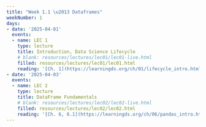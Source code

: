 ```yaml
---
title: "Week 1.1 \u2013 Dataframes"
weekNumber: 1
days:
- date: '2025-04-01'
  events:
  - name: LEC 1
    type: lecture
    title: Introduction, Data Science Lifecycle
    # blank: resources/lectures/lec01/lec01-live.html
    filled: resources/lectures/lec01/lec01.html
    reading: '[Ch. 1](https://learningds.org/ch/01/lifecycle_intro.html)'
- date: '2025-04-03'
  events:
  - name: LEC 2
    type: lecture
    title: DataFrame Fundamentals
    # blank: resources/lectures/lec02/lec02-live.html
    filled: resources/lectures/lec02/lec02.html
    reading: '[Ch. 6, 6.1](https://learningds.org/ch/06/pandas_intro.html)'
---
```

